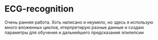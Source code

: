 # ECG-recognition
Очень ранняя работа. Хоть написано и неумело, но здесь я использую много вложенных циклов, итерпретирую разные данные и создаю параметры для обучения и дальнейшего предсказания эпилепсии
